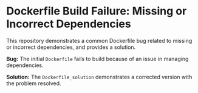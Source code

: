 # Dockerfile Build Failure: Missing or Incorrect Dependencies
This repository demonstrates a common Dockerfile bug related to missing or incorrect dependencies, and provides a solution.

**Bug:** The initial `Dockerfile` fails to build because of an issue in managing dependencies.

**Solution:** The `Dockerfile_solution` demonstrates a corrected version with the problem resolved.